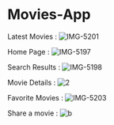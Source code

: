 # Movies-App

Latest Movies : 
![IMG-5201](https://user-images.githubusercontent.com/86847138/198718329-c2cd7417-37c6-49bd-808f-f265ea255910.PNG)




Home Page : 
![IMG-5197](https://user-images.githubusercontent.com/86847138/198718115-b55c9d2c-5d34-4319-8074-2d45a022af07.PNG)



Search Results :
![IMG-5198](https://user-images.githubusercontent.com/86847138/198718179-3146027b-e009-4549-997b-dc35bd2fe07b.PNG)



Movie Details : 
![2](https://user-images.githubusercontent.com/86847138/198718233-2f07aa72-551c-4a66-93e5-971242857d81.PNG)



Favorite Movies : 
![IMG-5203](https://user-images.githubusercontent.com/86847138/198718385-09940c4d-4ffe-4ba9-91fc-f19425b5929b.PNG)



Share a movie : 
![b](https://user-images.githubusercontent.com/86847138/198718412-b441a577-7888-4110-8145-2343be99be09.PNG)
